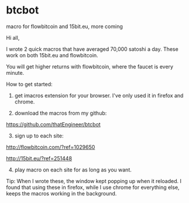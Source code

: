 # btcbot
macro for flowbitcoin and 15bit.eu, more coming



Hi all,

I wrote 2 quick macros that have averaged 70,000 satoshi a day. These work on both 15bit.eu and flowbitcoin.

You will get higher returns with flowbitcoin, where the faucet is every minute.

How to get started:

1) get imacros extension for your browser.  I've only used it in firefox and chrome.

2) download the macros from my github:

https://github.com/thatEngineer/btcbot

3) sign up to each site:

http://flowbitcoin.com/?ref=1029650

http://15bit.eu/?ref=251448

4) play macro on each site for as long as you want. 



Tip: When I wrote these, the window kept popping up when it reloaded. I found that using these in firefox, while I use chrome for everything else, keeps the macros working in the background.
